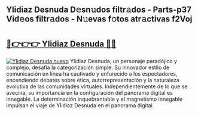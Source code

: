 ## Ylidiaz Desnuda D𝚎sn𝚞dos filtr𝚊dos - Parts-p37 Vid𝚎os filtr𝚊dos - N𝚞evas f𝚘tos atr𝚊ctivas f2Voj

# <h2><a href="http://mb2qyz4.tromn.icu/?c=Ylidiaz+Desnuda">🔗👉👉👉 Ylidiaz Desnuda 🔗🔗</a></h2>

[![Ylidiaz Desnuda nuevo](https://i.imgur.com/pEAQMta.gif)](http://mb2qyz4.tromn.icu/?c=Ylidiaz+Desnuda)
Ylidiaz Desnuda, un personaje paradójico y complejo, desafía la categorización simple. Su innovador estilo de comunicación en línea ha cautivado y enfurecido a los espectadores, encendiendo debates sobre ética, autorrepresentación y la naturaleza evolutiva de las comunidades virtuales. Independientemente de lo que se avecina, su importancia en la configuración del panorama digital es innegable. La determinación inquebrantable y el magnetismo innegable impulsan el viaje de Ylidiaz Desnuda en el panorama digital.
